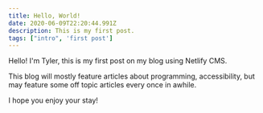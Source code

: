 ```yaml
---
title: Hello, World!
date: 2020-06-09T22:20:44.991Z
description: This is my first post.
tags: ["intro", 'first post']
---
```

Hello! I'm Tyler, this is my first post on my blog using Netlify CMS.

This blog will mostly feature articles about programming, accessibility, but may feature some off topic articles every once in awhile.

I hope you enjoy your stay!
